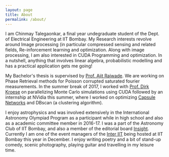 ```yaml
---
layout: page
title: About
permalink: /about/
---
```


I am Chinmay Talegaonkar, a final year undegraduate student of the Dept. of Electrical Engineering at IIT Bombay. My Research interests revolve around Image processing (in particular compressed sensing and related fields, Re-inforcement learning and optimization. Along with image processing, I am also interested in CUDA Programming and optimization. In a nutshell, anything that involves linear algebra, probabilistic modelling and has a practical application gets me going!

My Bachelor's thesis is supervised by [Prof. Ajit Rajwade](https://www.cse.iitb.ac.in/~ajitvr/). We are working on Phase Retrieval methods for Poisson corrupted saturated fourier measurements.
In the summer break of 2017, I worked with [Prof. Dirk Kroese](https://people.smp.uq.edu.au/DirkKroese/) on parallelizing Monte Carlo simulations using CUDA followed by an internship at NVidia this summer, where I worked on optimizing [Capsule Networks](https://arxiv.org/pdf/1710.09829.pdf) and DBscan (a clustering algorithm).


I enjoy astrophysics and was involved extensively in the International Astronomy Olympiad Program as a participant while in high school and also as a academic committee member in 2016-17. I was a part of the Astronomy Club of IIT Bombay, and also a member of the editorial board [Insight](https://www.inisghtiitb.org). Currently I am one of the event managers of the [Inter IIT](http://inter-iit.tech/) being hosted at IIT Bombay this year in December. I enjoy writing poetry and a bit of stand-up comedy, scenic photography, playing guitar and travelling in my leisure time. 


